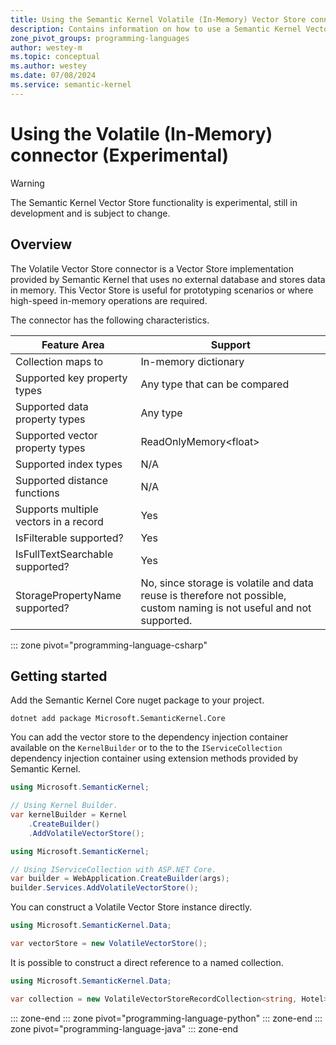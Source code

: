 ```yaml
---
title: Using the Semantic Kernel Volatile (In-Memory) Vector Store connector (Experimental)
description: Contains information on how to use a Semantic Kernel Vector store connector to access and manipulate data in an in-memory Semantic Kernel supplied vector store.
zone_pivot_groups: programming-languages
author: westey-m
ms.topic: conceptual
ms.author: westey
ms.date: 07/08/2024
ms.service: semantic-kernel
---
```

# Using the Volatile (In-Memory) connector (Experimental)

> [!WARNING]
> The Semantic Kernel Vector Store functionality is experimental, still in development and is subject to change.

## Overview

The Volatile Vector Store connector is a Vector Store implementation provided by Semantic Kernel that uses no external database and stores data in memory.
This Vector Store is useful for prototyping scenarios or where high-speed in-memory operations are required.

The connector has the following characteristics.

| Feature Area                      | Support                                                                                                                          |
|-----------------------------------|----------------------------------------------------------------------------------------------------------------------------------|
| Collection maps to                | In-memory dictionary                                                                                                             |
| Supported key property types      | Any type that can be compared                                                                                                    |
| Supported data property types     | Any type                                                                                                                         |
| Supported vector property types   | ReadOnlyMemory\<float\>                                                                                                          |
| Supported index types             | N/A                                                                                                                              |
| Supported distance functions      | N/A                                                                                                                              |
| Supports multiple vectors in a record | Yes                                                                                                                          |
| IsFilterable supported?           | Yes                                                                                                                              |
| IsFullTextSearchable supported?   | Yes                                                                                                                              |
| StoragePropertyName supported?    | No, since storage is volatile and data reuse is therefore not possible, custom naming is not useful and not supported.           |

::: zone pivot="programming-language-csharp"

## Getting started

Add the Semantic Kernel Core nuget package to your project.

```dotnetcli
dotnet add package Microsoft.SemanticKernel.Core
```

You can add the vector store to the dependency injection container available on the `KernelBuilder` or to the to the `IServiceCollection` dependency injection container using extension methods provided by Semantic Kernel.

```csharp
using Microsoft.SemanticKernel;

// Using Kernel Builder.
var kernelBuilder = Kernel
    .CreateBuilder()
    .AddVolatileVectorStore();
```

```csharp
using Microsoft.SemanticKernel;

// Using IServiceCollection with ASP.NET Core.
var builder = WebApplication.CreateBuilder(args);
builder.Services.AddVolatileVectorStore();
```

You can construct a Volatile Vector Store instance directly.

```csharp
using Microsoft.SemanticKernel.Data;

var vectorStore = new VolatileVectorStore();
```

It is possible to construct a direct reference to a named collection.

```csharp
using Microsoft.SemanticKernel.Data;

var collection = new VolatileVectorStoreRecordCollection<string, Hotel>("skhotels");
```

::: zone-end
::: zone pivot="programming-language-python"
::: zone-end
::: zone pivot="programming-language-java"
::: zone-end
